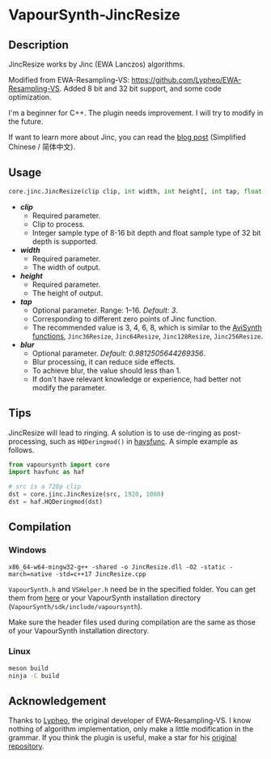 # VapourSynth-JincResize

## Description

JincResize works by Jinc (EWA Lanczos) algorithms.

Modified from EWA-Resampling-VS: https://github.com/Lypheo/EWA-Resampling-VS. Added 8 bit and 32 bit support, and some code optimization.

I'm a beginner for C++. The plugin needs improvement. I will try to modify in the future.

If want to learn more about Jinc, you can read the [blog post](https://zhuanlan.zhihu.com/p/103910606) (Simplified Chinese / 简体中文).

## Usage

```python
core.jinc.JincResize(clip clip, int width, int height[, int tap, float blur])
```

* ***clip***
    * Required parameter.
    * Clip to process.
    * Integer sample type of 8-16 bit depth and float sample type of 32 bit depth is supported.
* ***width***
    * Required parameter.
    * The width of output.
* ***height***
    * Required parameter.
    * The height of output.
* ***tap***
    * Optional parameter. Range: 1–16. *Default: 3*.
    * Corresponding to different zero points of Jinc function.
    * The recommended value is 3, 4, 6, 8, which is similar to the [AviSynth functions](https://github.com/AviSynth/jinc-resize),  ` Jinc36Resize `, ` Jinc64Resize `, ` Jinc128Resize `, ` Jinc256Resize `.
* ***blur***
    * Optional parameter. *Default: 0.9812505644269356*.
    * Blur processing, it can reduce side effects.
    * To achieve blur, the value should less than 1.
    * If don't have relevant knowledge or experience, had better not modify the parameter.

## Tips

JincResize will lead to ringing. A solution is to use de-ringing as post-processing, such as `HQDeringmod()` in [havsfunc](https://github.com/HomeOfVapourSynthEvolution/havsfunc). A simple example as follows.

```python
from vapoursynth import core
import havfunc as haf

# src is a 720p clip
dst = core.jinc.JincResize(src, 1920, 1080)
dst = haf.HQDeringmod(dst)
```

## Compilation

### Windows

```
x86_64-w64-mingw32-g++ -shared -o JincResize.dll -O2 -static -march=native -std=c++17 JincResize.cpp
```

`VapourSynth.h` and `VSHelper.h` need be in the specified folder. You can get them from [here](https://github.com/vapoursynth/vapoursynth/tree/master/include) or your VapourSynth installation directory (`VapourSynth/sdk/include/vapoursynth`).

Make sure the header files used during compilation are the same as those of your VapourSynth installation directory.

### Linux

```bash
meson build
ninja -C build
```

## Acknowledgement

Thanks to [Lypheo]( https://github.com/Lypheo ), the original developer of EWA-Resampling-VS. I know nothing of algorithm implementation, only make a little modification in the grammar. If you think the plugin is useful, make a star for his [original repository](https://github.com/Lypheo/EWA-Resampling-VS).
